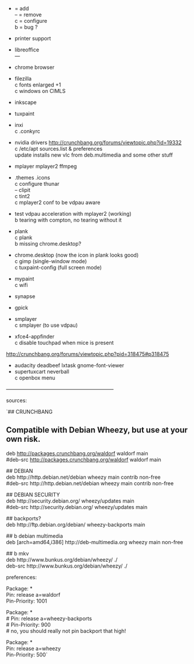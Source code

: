 + = add  
&#8211; = remove  
c = configure  
b = bug ?

+ printer support  
+ libreoffice  
&#8212;  
+ chrome browser  
+ filezilla  
c fonts enlarged +1  
c windows on CIMLS  
+ inkscape  
+ tuxpaint  
+ inxi  
c .conkyrc  
+ nvidia drivers http://crunchbang.org/forums/viewtopic.php?id=19332  
c /etc/apt sources.list & preferences  
update installs new vlc from deb.multimedia and some other stuff  
+ mplayer mplayer2 ffmpeg  
+ .themes .icons  
c configure thunar  
&#8211; clipit  
c tint2  
c mplayer2 conf to be vdpau aware  
+ test vdpau acceleration with mplayer2 (working)  
b tearing with compton, no tearing without it  
+ plank  
c plank  
b missing chrome.desktop?  
+ chrome.desktop (now the icon in plank looks good)  
c gimp (single-window mode)  
c tuxpaint-config (full screen mode)  
+ mypaint  
c wifi  
+ synapse  
+ gpick  
+ smplayer  
c smplayer (to use vdpau)  
+ xfce4-appfinder  
c disable touchpad when mice is present

http://crunchbang.org/forums/viewtopic.php?pid=318475#p318475

+ audacity deadbeef lxtask gnome-font-viewer  
+ supertuxcart neverball  
c openbox menu

&#8212;&#8212;&#8212;&#8212;&#8212;&#8212;&#8212;&#8212;&#8212;&#8212;&#8212;&#8212;&#8212;&#8212;&#8212;&#8212;&#8212;&#8212;&#8212;&#8212;&#8212;

sources:

`## CRUNCHBANG<br />
## Compatible with Debian Wheezy, but use at your own risk.<br />
deb http://packages.crunchbang.org/waldorf waldorf main<br />
#deb-src http://packages.crunchbang.org/waldorf waldorf main</p>
<p>## DEBIAN<br />
deb http://http.debian.net/debian wheezy main contrib non-free<br />
#deb-src http://http.debian.net/debian wheezy main contrib non-free</p>
<p>## DEBIAN SECURITY<br />
deb http://security.debian.org/ wheezy/updates main<br />
#deb-src http://security.debian.org/ wheezy/updates main</p>
<p>## backports?<br />
deb http://ftp.debian.org/debian/ wheezy-backports main</p>
<p>## b debian multimedia<br />
deb [arch=amd64,i386] http://deb-multimedia.org wheezy main non-free</p>
<p>## b mkv<br />
deb http://www.bunkus.org/debian/wheezy/ ./<br />
deb-src http://www.bunkus.org/debian/wheezy/ ./</p>
<p>preferences:</p>
<p>Package: *<br />
Pin: release a=waldorf<br />
Pin-Priority: 1001</p>
<p>Package: *<br />
# Pin: release a=wheezy-backports<br />
# Pin-Priority: 900<br />
# no, you should really not pin backport that high!</p>
<p>Package: *<br />
Pin: release a=wheezy<br />
Pin-Priority: 500`